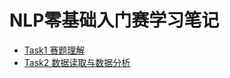 # NLP零基础入门赛学习笔记
- [Task1 赛题理解](https://github.com/K-m9/K-m9.github.io/blob/master/Task1%20%E8%B5%9B%E9%A2%98%E7%90%86%E8%A7%A3.md)
- [Task2 数据读取与数据分析](https://github.com/K-m9/K-m9.github.io/blob/master/Task2%20%E6%95%B0%E6%8D%AE%E8%AF%BB%E5%8F%96%E4%B8%8E%E6%95%B0%E6%8D%AE%E5%88%86%E6%9E%90.md)
